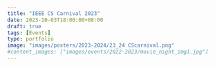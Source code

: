 ```yaml
---
title: "IEEE CS Carnival 2023"
date: 2023-10-03T18:00:00+08:00
draft: true
tags: [Events]
type: portfolio
image: "images/posters/2023-2024/23_24 CScarnival.png"
#content_images: ["images/events/2022-2023/movie_night_img1.jpg"]
---
```


